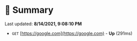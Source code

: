 # 📖 Summary
Last updated: **8/14/2021, 9:08:10 PM**

- `GET` [https://google.com](https://google.com) - **Up** (291ms)
